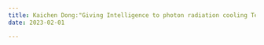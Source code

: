 ```yaml
---
title: Kaichen Dong:"Giving Intelligence to photon radiation cooling Technology", keynote report of the Institute of Data and Information, Shenzhen International Graduate School, Tsinghua University
date: 2023-02-01

---
```


<!--more-->